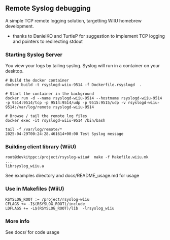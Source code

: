 
## Remote Syslog debugging

A simple TCP remote logging solution, targetting WIIU homebrew development.

* thanks to DanielKO and TurtleP for suggestion to implement TCP logging and pointers to redirecting stdout

### Starting Syslog Server

You view your logs by tailing syslog.  Syslog will run in a container on your desktop.

```
# Build the docker container
docker build -t rsyslogd-wiiu-9514 -f Dockerfile.rsyslogd  .

# Start the container in the background
docker run -d --name rsyslogd-wiiu-9514 --hostname rsyslogd-wiiu-9514 -p 9514:9514/tcp -p 9514:9514/udp -p 9515:9515/udp -v rsyslogd-wiiu-9514:/var/log/remote rsyslogd-wiiu-9514

# Browse / tail the remote log files 
docker exec -it rsyslogd-wiiu-9514 /bin/bash

tail -f /var/log/remote/*
2025-04-29T00:24:28.461614+00:00 Test Syslog message
```

### Building client library (WiiU)

```
root@devkitppc:/project/rsyslog-wiiu#  make -f Makefile.wiiu.mk
...
librsyslog_wiiu.a
```

See examples directory and docs/README_usage.md for  usage

### Use in Makefiles (WiiU)

```
RSYSLOG_ROOT := /project/rsyslog-wiiu
CFLAGS += -I$(RSYSLOG_ROOT)/include
LDFLAGS += -L$(RSYSLOG_ROOT)/lib  -lrsyslog_wiiu
```

### More info

See docs/ for code usage

